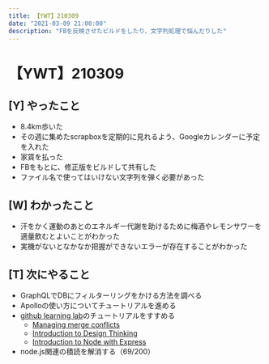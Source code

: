 ```yaml
---
title: 【YWT】210309
date: "2021-03-09 21:00:00"
description: "FBを反映させたビルドをしたり、文字列処理で悩んだりした"
---
```


# 【YWT】210309

## [Y] やったこと

- 8.4km歩いた
- その週に集めたscrapboxを定期的に見れるよう、Googleカレンダーに予定を入れた
- 家賃を払った
- FBをもとに、修正版をビルドして共有した
- ファイル名で使ってはいけない文字列を弾く必要があった

## [W] わかったこと

- 汗をかく運動のあとのエネルギー代謝を助けるために梅酒やレモンサワーを適量飲むとよいことがわかった
- 実機がないとなかなか把握ができないエラーが存在することがわかった

## [T] 次にやること

- GraphQLでDBにフィルターリングをかける方法を調べる
- Apolloの使い方についてチュートリアルを進める
- [github learning lab](https://lab.github.com/githubtraining)のチュートリアルをすすめる
  - [Managing merge conflicts](https://lab.github.com/githubtraining/managing-merge-conflicts)
  - [Introduction to Design Thinking](https://lab.github.com/githubtraining/introduction-to-design-thinking)
  - [Introduction to Node with Express](https://lab.github.com/everydeveloper/introduction-to-node-with-express)
- node.js関連の積読を解消する（69/200）
